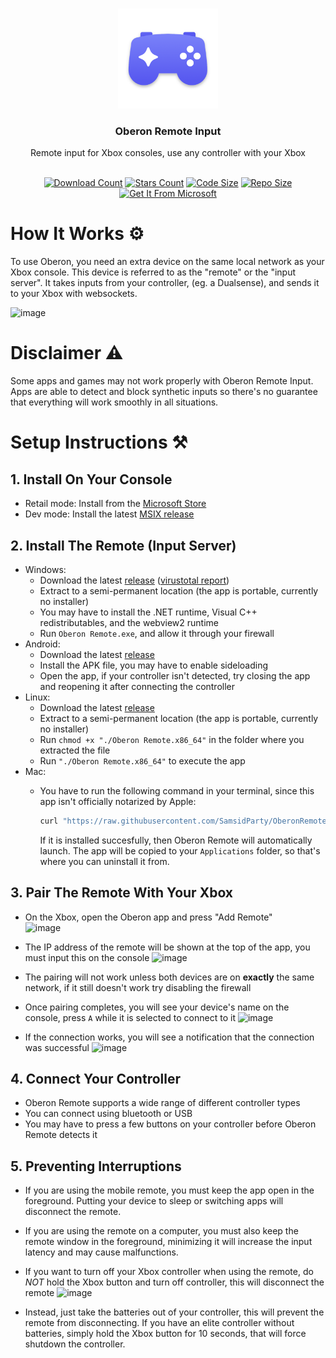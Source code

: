 <a id="readme-top"></a>

<br />
<div align="center">
  <a href="https://github.com/SamsidParty/OberonRemote">
    <img src="./Oberon/Assets/LogoWithShadow.png" alt="Oberon Remote Input Logo" width="160" height="160">
  </a>

  <h3 align="center">Oberon Remote Input</h3>
  <p align="center">
    Remote input for Xbox consoles, use any controller with your Xbox
    <br />
    <br />
  </p>
  <div align="center">

  <a href="">![Download Count](https://img.shields.io/github/downloads/SamsidParty/OberonRemote/total.svg?style=for-the-badge)</a>
  <a href="">![Stars Count](https://img.shields.io/github/stars/SamsidParty/OberonRemote.svg?style=for-the-badge)</a>
  <a href="">![Code Size](https://img.shields.io/github/languages/code-size/SamsidParty/OberonRemote?style=for-the-badge)</a>
  <a href="">![Repo Size](https://img.shields.io/github/repo-size/SamsidParty/OberonRemote?style=for-the-badge)</a>
  <a href="https://apps.microsoft.com/detail/9pk5stjzff3s?hl=en-US&gl=US">![Get It From Microsoft](https://get.microsoft.com/images/en-us%20dark.svg)</a>
    
  </div>
</div>

# How It Works ⚙️
To use Oberon, you need an extra device on the same local network as your Xbox console. This device is referred to as the "remote" or the "input server". 
It takes inputs from your controller, (eg. a Dualsense), and sends it to your Xbox with websockets.

![image](https://github.com/user-attachments/assets/2476ba6a-29ad-4626-8135-a43bef0b3dc8)


# Disclaimer ⚠️

Some apps and games may not work properly with Oberon Remote Input. Apps are able to detect and block synthetic inputs so there's no guarantee that everything will work smoothly in all situations.


# Setup Instructions ⚒️

## 1. Install On Your Console

  - Retail  mode: Install from the [Microsoft Store](https://apps.microsoft.com/detail/9pk5stjzff3s?cid=DevShareMCLPCB&hl=en-US&gl=QA)
  - Dev mode: Install the latest [MSIX release](https://github.com/SamsidParty/OberonRemote/releases/latest/download/Oberon.Msixbundle)

## 2. Install The Remote (Input Server)
  - Windows:
    - Download the latest [release](https://github.com/SamsidParty/OberonRemote/releases/latest/download/Oberon.Remote.Windows.zip) ([virustotal report](https://www.virustotal.com/gui/file/9edaf1d7a07505b25d781bee5dd3bd2fbddb5bb3cd0ca1e6e92154782535efc6))
    - Extract to a semi-permanent location (the app is portable, currently no installer)
    - You may have to install the .NET runtime, Visual C++ redistributables, and the webview2 runtime
    - Run `Oberon Remote.exe`, and allow it through your firewall
  - Android:
    - Download the latest [release](https://github.com/SamsidParty/OberonRemote/releases/latest/download/Oberon.Remote.Android.apk)
    - Install the APK file, you may have to enable sideloading
    - Open the app, if your controller isn't detected, try closing the app and reopening it after connecting the controller
  - Linux:
    - Download the latest [release](https://github.com/SamsidParty/OberonRemote/releases/latest/download/Oberon.Remote.Linux.zip)
    - Extract to a semi-permanent location (the app is portable, currently no installer)
    - Run `chmod +x "./Oberon Remote.x86_64"` in the folder where you extracted the file
    - Run `"./Oberon Remote.x86_64"` to execute the app
  - Mac:
    - You have to run the following command in your terminal, since this app isn't officially notarized by Apple:
      
      ```bash
      curl "https://raw.githubusercontent.com/SamsidParty/OberonRemote/refs/heads/main/Tooling/install_mac.sh" | sudo zsh
      ```
        
      If it is installed succesfully, then Oberon Remote will automatically launch. The app will be copied to your `Applications` folder, so that's where you can uninstall it from.

## 3. Pair The Remote With Your Xbox
- On the Xbox, open the Oberon app and press "Add Remote"  
![image](https://github.com/user-attachments/assets/f6a45b09-7aaa-44c4-92e4-42b55ff55e86)

- The IP address of the remote will be shown at the top of the app, you must input this on the console
![image](https://github.com/user-attachments/assets/d986e2f9-2c2c-40a3-8862-643df535f86f)

- The pairing will not work unless both devices are on **exactly** the same network, if it still doesn't work try disabling the firewall
  
- Once pairing completes, you will see your device's name on the console, press `A` while it is selected to connect to it
  ![image](https://github.com/user-attachments/assets/1e823e27-91eb-4cdd-b2a7-93582ff0b2b4)
  
- If the connection works, you will see a notification that the connection was successful
![image](https://github.com/user-attachments/assets/966f3295-23fe-48a2-89d8-6a6721ebe5e8)

## 4. Connect Your Controller
- Oberon Remote supports a wide range of different controller types
- You can connect using bluetooth or USB
- You may have to press a few buttons on your controller before Oberon Remote detects it

## 5. Preventing Interruptions
- If you are using the mobile remote, you must keep the app open in the foreground. Putting your device to sleep or switching apps will disconnect the remote.
- If you are using the remote on a computer, you must also keep the remote window in the foreground, minimizing it will increase the input latency and may cause malfunctions.

- If you want to turn off your Xbox controller when using the remote, do *NOT* hold the Xbox button and turn off controller, this will disconnect the remote
![image](https://github.com/user-attachments/assets/72c6c037-1e7f-4b9f-9464-b8e0bce5e420)

- Instead, just take the batteries out of your controller, this will prevent the remote from disconnecting.
If you have an elite controller without batteries, simply hold the Xbox button for 10 seconds, that will force shutdown the controller.
